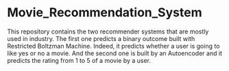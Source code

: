 # Movie_Recommendation_System
This repository contains the two recommender systems that are mostly used in industry. The first one predicts a binary outcome built with Restricted Boltzman Machine. Indeed, it predicts whether a user is going to like yes or no a movie. And the second one is built by an Autoencoder and it predicts the rating from 1 to 5 of a movie by a user.
